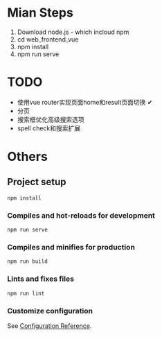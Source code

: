 # Mian Steps
1. Download node.js - which incloud npm
2. cd web_frontend_vue
3. npm install
4. npm run serve

# TODO
* 使用vue router实现页面home和result页面切换 ✔
* 分页
* 搜索框优化高级搜索选项
* spell check和搜索扩展

# Others
## Project setup
```
npm install
```

### Compiles and hot-reloads for development
```
npm run serve
```

### Compiles and minifies for production
```
npm run build
```

### Lints and fixes files
```
npm run lint
```

### Customize configuration
See [Configuration Reference](https://cli.vuejs.org/config/).
